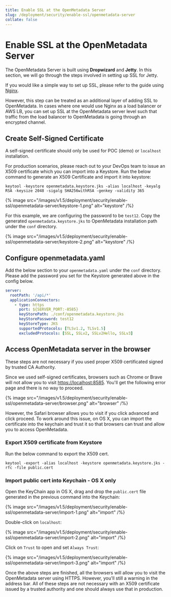 ```yaml
---
title: Enable SSL at the OpenMetadata Server
slug: /deployment/security/enable-ssl/openmetadata-server
collate: false
---
```


# Enable SSL at the OpenMetadata Server

The OpenMetadata Server is built using **Dropwizard** and **Jetty**. In this section, we will go through the steps 
involved in setting up SSL for Jetty. 

If you would like a simple way to set up SSL, please refer to the guide using [Nginx](/deployment/security/enable-ssl/nginx). 

However, this step can be treated as an additional layer of adding SSL to OpenMetadata. In cases where one would use
Nginx as a load balancer or AWS LB, you can set up SSL at the OpenMetadata server level such that traffic from the 
load balancer to OpenMetadata is going through an encrypted channel.

## Create Self-Signed Certificate

A self-signed certificate should only be used for POC (demo) or `localhost` installation.

For production scenarios, please reach out to your DevOps team to issue an X509 certificate which you can import into a
Keystore. Run the below command to generate an X509 Certificate and import it into keystore:

```commandline
keytool -keystore openmetadata.keystore.jks -alias localhost -keyalg RSA -keysize 2048 -sigalg SHA256withRSA -genkey -validity 365
```

{% image src="/images/v1.5/deployment/security/enable-ssl/openmetadata-server/keystore-1.png" alt="keystore" /%}


For this example, we are configuring the password to be `test12`. Copy the generated `openmetadata.keystore.jks` to
OpenMetadata installation path under the `conf` directory.

{% image src="/images/v1.5/deployment/security/enable-ssl/openmetadata-server/keystore-2.png" alt="keystore" /%}


## Configure openmetadata.yaml 

Add the below section to your `openmetadata.yaml` under the `conf` directory. Please add the password you set for the 
Keystore generated above in the config below.

```yaml
server:                                                                                                                                                                                  
  rootPath: '/api/*'                                                                                                                                                                     
  applicationConnectors:                                                                                                                                                                 
    - type: https                                                                                                                                                                        
      port: ${SERVER_PORT:-8585}                                                                                                                                                         
      keyStorePath: ./conf/openmetadata.keystore.jks                                                                                                                                     
      keyStorePassword: test12                                                                                                                                                           
      keyStoreType: JKS                                                                                                                                                                  
      supportedProtocols: [TLSv1.2, TLSv1.5]                                                                                                                                      
      excludedProtocols: [SSL, SSLv2, SSLv2Hello, SSLv3]
```
                                                                                                                               
## Access OpenMetadata server in the browser 

These steps are not necessary if you used proper X509 certificated signed by trusted CA Authority. 

Since we used self-signed certificates, browsers such as Chrome or Brave will not allow you to visit 
[https://localhost:8585](https://localhost:8585). You'll get the following error page and there is no way to proceed.

{% image src="/images/v1.5/deployment/security/enable-ssl/openmetadata-server/browser.png" alt="browser" /%}

However, the Safari browser allows you to visit if you click advanced and click proceed. To work around this issue, on
OS X, you can import the certificate into the keychain and trust it so that browsers can trust and allow you to access
OpenMetadata. 

### Export X509 certificate from Keystore

Run the below command to export the X509 cert.

```commandline
keytool -export -alias localhost -keystore openmetadata.keystore.jks -rfc -file public.cert
```

### Import public cert into Keychain - OS X only

Open the KeyChain app in OS X, drag and drop the `public.cert` file generated in the previous command into the Keychain:

{% image src="/images/v1.5/deployment/security/enable-ssl/openmetadata-server/import-1.png" alt="import" /%}

Double-click on `localhost`:

{% image src="/images/v1.5/deployment/security/enable-ssl/openmetadata-server/import-2.png" alt="import" /%}


Click on `Trust` to open and set `Always Trust`:

{% image src="/images/v1.5/deployment/security/enable-ssl/openmetadata-server/import-3.png" alt="import" /%}

Once the above steps are finished, all the browsers will allow you to visit the OpenMetadata server using HTTPS.
However, you'll still a warning in the address bar. All of these steps are not necessary with an X509 certificate issued
by a trusted authority and one should always use that in production.

